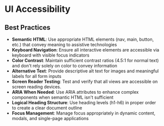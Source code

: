 # UI Accessibility

## Best Practices

- **Semantic HTML**: Use appropriate HTML elements (nav, main, button, etc.) that convey meaning to assistive technologies
- **Keyboard Navigation**: Ensure all interactive elements are accessible via keyboard with visible focus indicators
- **Color Contrast**: Maintain sufficient contrast ratios (4.5:1 for normal text) and don't rely solely on color to convey information
- **Alternative Text**: Provide descriptive alt text for images and meaningful labels for all form inputs
- **Screen Reader Testing**: Test and verify that all views are accessible on screen reading devices.
- **ARIA When Needed**: Use ARIA attributes to enhance complex components when semantic HTML isn't sufficient
- **Logical Heading Structure**: Use heading levels (h1-h6) in proper order to create a clear document outline
- **Focus Management**: Manage focus appropriately in dynamic content, modals, and single-page applications
